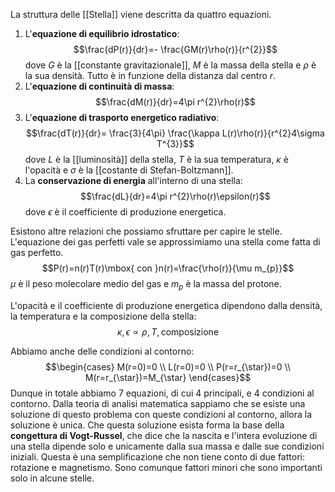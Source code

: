 La struttura delle [[Stella]] viene descritta da quattro equazioni.
1. L'**equazione di equilibrio idrostatico**: $$\frac{dP(r)}{dr}=- \frac{GM(r)\rho(r)}{r^{2}}$$dove $G$ è la [[constante gravitazionale]], $M$ è la massa della stella e $\rho$ è la sua densità. Tutto è in funzione della distanza dal centro $r$.
2. L'**equazione di continuità di massa**: $$\frac{dM(r)}{dr}=4\pi r^{2}\rho(r)$$
3. L'**equazione di trasporto energetico radiativo**: $$\frac{dT(r)}{dr}= \frac{3}{4\pi} \frac{\kappa L(r)\rho(r)}{r^{2}4\sigma T^{3}}$$dove $L$ è la [[luminosità]] della stella, $T$ è la sua temperatura, $\kappa$ è l'opacità e $\sigma$ è la [[costante di Stefan-Boltzmann]].
4. La **conservazione di energia** all'interno di una stella: $$\frac{dL}{dr}=4\pi r^{2}\rho(r)\epsilon(r)$$dove $\epsilon$ è il coefficiente di produzione energetica.

Esistono altre relazioni che possiamo sfruttare per capire le stelle. L'equazione dei gas perfetti vale se approssimiamo una stella come fatta di gas perfetto.
$$P(r)=n(r)T(r)\mbox{ con }n(r)=\frac{\rho(r)}{\mu m_{p}}$$
$\mu$ è il peso molecolare medio del gas e $m_{p}$ è la massa del protone.

L'opacità e il coefficiente di produzione energetica dipendono dalla densità, la temperatura e la composizione della stella:
$$\kappa,\epsilon\propto \rho,T,\mbox{composizione}$$

Abbiamo anche delle condizioni al contorno:
$$\begin{cases}
M(r=0)=0 \\
L(r=0)=0 \\
P(r=r_{\star})=0 \\
M(r=r_{\star})=M_{\star}
\end{cases}$$
Dunque in totale abbiamo 7 equazioni, di cui 4 principali, e 4 condizioni al contorno. Dalla teoria di analisi matematica sappiamo che se esiste una soluzione di questo problema con queste condizioni al contorno, allora la soluzione è unica. Che questa soluzione esista forma la base della **congettura di Vogt-Russel**, che dice che la nascita e l'intera evoluzione di una stella dipende solo e unicamente dalla sua massa e dalle sue condizioni iniziali. Questa è una semplificazione che non tiene conto di due fattori: rotazione e magnetismo. Sono comunque fattori minori che sono importanti solo in alcune stelle.